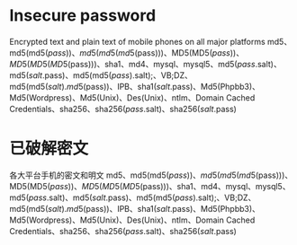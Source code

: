 # Insecure password
Encrypted text and plain text of mobile phones on all major platforms
md5、md5(md5($pass))、md5(md5(md5($pass)))、MD5(MD5($pass))、MD5(MD5(MD5($pass)))、sha1、md4、mysql、mysql5、md5($pass.$salt)、md5($salt.$pass)、md5(md5($pass).$salt);、VB;DZ、md5(md5($salt).md5($pass))、IPB、sha1($salt.$pass)、Md5(Phpbb3)、Md5(Wordpress)、Md5(Unix)、Des(Unix)、ntlm、Domain Cached Credentials、sha256、sha256($pass.$salt)、sha256($salt.$pass)


# 已破解密文
各大平台手机的密文和明文
md5、md5(md5($pass))、md5(md5(md5($pass)))、MD5(MD5($pass))、MD5(MD5(MD5($pass)))、sha1、md4、mysql、mysql5、md5($pass.$salt)、md5($salt.$pass)、md5(md5($pass).$salt);、VB;DZ、md5(md5($salt).md5($pass))、IPB、sha1($salt.$pass)、Md5(Phpbb3)、Md5(Wordpress)、Md5(Unix)、Des(Unix)、ntlm、Domain Cached Credentials、sha256、sha256($pass.$salt)、sha256($salt.$pass)
